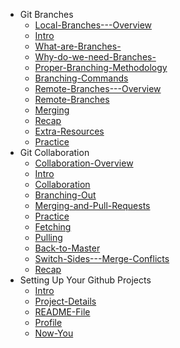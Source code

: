 - Git Branches
  - [Local-Branches---Overview](./git-collab/git-branches/Local-Branches---Overview.md)
  - [Intro](./git-collab/git-branches/Intro.md)
  - [What-are-Branches-](./git-collab/git-branches/What-are-Branches-.md)
  - [Why-do-we-need-Branches-](./git-collab/git-branches/Why-do-we-need-Branches-.md)
  - [Proper-Branching-Methodology](./git-collab/git-branches/Proper-Branching-Methodology.md)
  - [Branching-Commands](./git-collab/git-branches/Branching-Commands.md)
  - [Remote-Branches---Overview](./git-collab/git-branches/Remote-Branches---Overview.md)
  - [Remote-Branches](./git-collab/git-branches/Remote-Branches.md)
  - [Merging](./git-collab/git-branches/Merging.md)
  - [Recap](./git-collab/git-branches/Recap.md)
  - [Extra-Resources](./git-collab/git-branches/Extra-Resources.md)
  - [Practice](./git-collab/git-branches/Practice.md)
- Git Collaboration
  - [Collaboration-Overview](./git-collab/git-collaboration/Collaboration-Overview.md)
  - [Intro](./git-collab/git-collaboration/Intro.md)
  - [Collaboration](./git-collab/git-collaboration/Collaboration.md)
  - [Branching-Out](./git-collab/git-collaboration/Branching-Out.md)
  - [Merging-and-Pull-Requests](./git-collab/git-collaboration/Merging-and-Pull-Requests.md)
  - [Practice](./git-collab/git-collaboration/Practice.md)
  - [Fetching](./git-collab/git-collaboration/Fetching.md)
  - [Pulling](./git-collab/git-collaboration/Pulling.md)
  - [Back-to-Master](./git-collab/git-collaboration/Back-to-Master.md)
  - [Switch-Sides---Merge-Conflicts](./git-collab/git-collaboration/Switch-Sides---Merge-Conflicts.md)
  - [Recap](./git-collab/git-collaboration/Recap.md)
- Setting Up Your Github Projects
  - [Intro](./git-collab/setting-up-your-github-projects/Intro.md)
  - [Project-Details](./git-collab/setting-up-your-github-projects/Project-Details.md)
  - [README-File](./git-collab/setting-up-your-github-projects/README-File.md)
  - [Profile](./git-collab/setting-up-your-github-projects/Profile.md)
  - [Now-You](./git-collab/setting-up-your-github-projects/Now-You.md)
